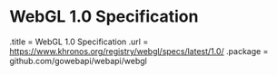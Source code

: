 # WebGL 1.0 Specification

.title = WebGL 1.0 Specification
.url = <https://www.khronos.org/registry/webgl/specs/latest/1.0/>
.package = github.com/gowebapi/webapi/webgl
